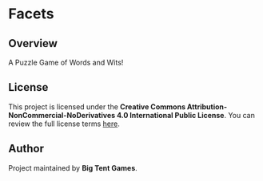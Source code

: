 # Facets

## Overview

A Puzzle Game of Words and Wits!

## License

This project is licensed under the **Creative Commons Attribution-NonCommercial-NoDerivatives 4.0 International Public License**. You can review the full license terms [here](LICENSE).

## Author

Project maintained by **Big Tent Games**.
